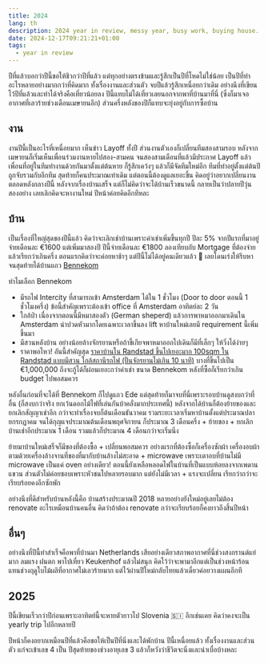 ```yaml
---
title: 2024
lang: th
description: 2024 year in review, messy year, busy work, buying house.
date: 2024-12-17T09:21:21+01:00
tags:
  - year in review
---
```


ปีที่แล้วบอกว่าปีนี้ขอให้ชิวกว่าปีที่แล้ว แต่ทุกอย่างตรงข้ามและรู้สึกเป็นปีที่โหดไม่ใช่น้อย เป็นปีที่ทำอะไรหลายอย่างมากกว่าที่คิดมาก ทั้งเรื่องงานและส่วนตัว จบปีแล้วรู้สึกเหนื่อยกว่าเดิม อย่างนึงที่เขียนไว้ปีที่แล้วและทำได้จริงคือเที่ยวน้อยลง ปีนี้แทบไม่ได้เที่ยวเลยนอกจากพาที่บ้านมาที่นี่ (ซึ่งก็มาเจออากาศที่เลวร้ายช่วงเดือนเมษายนอีก) ส่วนครึ่งหลังของปีก็แทบจะยุ่งอยู่กับการซื้อบ้าน

## งาน
งานปีนี้เป็นอะไรที่เหนื่อยมาก เห็นข่าว Layoff ทั้งปี ส่วนงานตัวเองก็เปลี่ยนทีมสองสามรอบ หลังจากเมษายนก็เริ่มเห็นเพื่อนร่วมงานหายไปสอง-สามคน จนสองสามเดือนที่แล้วมีประกาศ Layoff แล้วเพื่อนที่อยู่ในทีมทำงานด้วยกันมาตั้งแต่ต้นหาย ก็รู้สึกเคว้งๆ แล้วก็มีจัดทีมใหม่อีก ทีมที่ทำอยู่ตั้งแต่ต้นปีถูกจับรวมกับอีกทีม สุดท้ายก็คนประมาณเท่าเดิม แต่ตอนนี้ต้องดูแลเยอะขึ้น คิดอยู่ว่าอยากเปลี่ยนงานตลอดหลังกลางปีนี้ หลังจากเรื่องบ้านเสร็จ แต่ก็ไม่คิดว่าจะได้บ้านเร็วขนาดนี้ กลายเป็นว่าปลายปีวุ่นสองอย่าง เลยเลิกคิดจะหางานใหม่ ปีหน้าค่อยคิดอีกทีหละ

## บ้าน
เป็นเรื่องที่ใหญ่สุดของปีนี้แล้ว คิดว่าจะเลิกเช่าบ้านเพราะค่าเช่าเพิ่มขึ้นทุกปี ปีละ 5% จากปีแรกที่มาอยู่จ่ายเดือนละ €1600 แต่เพิ่มมาสองปี ปีนี้จ่ายเดือนละ €1800 ลองเทียบกับ Mortgage ที่ต้องจ่ายแล้วเรียกว่าเกินครึ่ง ตอนแรกคิดว่าจะค่อยหาช้าๆ แต่ปีนี้ไม่ได้อยู่คนเดียวแล้ว 😬 เลยโดนเร่งให้รีบหาจนสุดท้ายได้บ้านแถว [Bennekom](https://maps.app.goo.gl/7ox7PvCVJ9bCLd4T7)

ทำไมเลือก Bennekom
- มีรถไฟ Intercity ที่สามารถเข้า Amsterdam ได้ใน 1 ชั่วโมง (Door to door ตอนนี้ 1 ชั่วโมงครึ่ง) ข้อนี้สำคัญเพราะต้องเข้า office ที่ Amsterdam อาทิตย์ละ 2 วัน
- ใกล้ป่า เนื่องจากตอนนี้มีหมาสองตัว (German sheperd) แล้วการพาหมาออกมาเดินใน Amsterdam น่าปวดหัวมากโดยเฉพาะเวลาขึ้นลง lift หาบ้านใหม่เลยมี requirement นี้เพิ่มขึ้นมา
- มีสวนหลังบ้าน อย่างน้อยล้างจักรยานหรือถ้าขี้เกียจพาหมาออกไปเดินก็มีที่เล็กๆ ให้วิ่งได้ง่ายๆ
- ราคาพอไหว! อันนี้สำคัญสุด [ราคาบ้านใน Randstad ขึ้นไปเยอะมาก 100sqm ใน Randstad แบบมีสวน ใกล้สถานีรถไฟ (ปั่นจักรยานไม่เกิน 10 นาที)](https://www.funda.nl/zoeken/kaart/koop?selected_area=%5B%22nl%22%5D&zoom=10&centerLat=52.5047&centerLng=4.8555&object_type=%5B%22house%22%5D&availability=%5B%22available%22%5D&construction_period=%5B%22from_2011_to_2020%22%5D&floor_area=%22100-%22) บางที่ขึ้นไปเป็น €1,000,000 ถึงจะกู้ได้ก็ผ่อนเยอะกว่าค่าเช่า ขนาด Bennekom หลังที่ซื้อก็เรียกว่าเกิน budget ไปพอสมควร

หลังอื่นก่อนที่จะได้ที่ Bennekom ก็ไปดูแถว Ede แต่สุดท้ายก็มาจบที่นี่เพราะรอบบ้านดูสงบกว่าที่อื่น (ก็สงบกว่าจริง ยกเว้นดอกไม้ไฟที่เล่นกันบ้าคลั่งมากประเทศนี้) หลังจากได้บ้านก็ต้องย้ายของและยกเลิกสัญญาเช่าอีก กว่าจะทำเรื่องจบก็ต้นเดือนธันวาคม รวมระยะเวลาเริ่มหาบ้านตั้งแต่ประมาณปลายกรกฏาคม จนได้กุญแจประมาณต้นเดือนพฤศจิกายน ก็ประมาณ 3 เดือนครึ่ง + ย้ายของ + ยกเลิกบ้านเช่าอีกประมาณ 1 เดือน รวมแล้วก็ประมาณ 4 เดือนกว่าจะเริ่มนิ่ง

ย้ายมาบ้านใหม่เสร็จก็มีของที่ต้องซื้อ + เปลี่ยนพอสมควร อย่างแรกที่ต้องซื้อก็เครื่องซักผ้า เครื่องอบผ้า ตามด้วยเครื่องล้างจานที่ของที่มากับบ้านล้างไม่สะอาด + microwave เพราะเตาอบที่บ้านไม่มี microwave เป็นแค่ oven อย่างเดียว! ตอนนี้ยังเหลือหลอดไฟในบ้านที่เป็นแบบห้อยลงจากเพดานแขวน ส่วนตัวไม่ค่อยชอบเพราะหัวชนไปหลายรอบมาก แต่ยังไม่มีเวลา + แรงจะเปลี่ยน เรียกว่ากว่าจะเรียบร้อยคงอีกซักพัก

อย่างนึงที่ดีสำหรับบ้านหลังนี้คือ บ้านสร้างประมาณปี 2018 หลายอย่างยังใหม่อยู่เลยไม่ต้อง renovate อะไรเหมือนบ้านคนอื่น คิดว่าถ้าต้อง renovate กว่าจะเรียบร้อยก็คงยาวถึงสิ้นปีหน้า

## อื่นๆ
อย่างนึงที่ปีนี้ทำสำเร็จคือพาที่บ้านมา Netherlands เสียอย่างเดียวสภาพอากาศที่นี่ช่วงสงกรานต์แย่มาก ลมแรง ฝนตก พาไปเที่ยว Keukenhof แล้วไม่สนุก คิดไว้ว่าจะพามาอีกแต่เป็นช่วงหน้าร้อนแทนช่วงฤดูใบไม้ผลิที่อากาศไม่เลวร้ายมาก แต่ไว้ผ่านปีใหม่กลับไทยแล้วเดี๋ยวค่อยวางแผนอีกที

## 2025
ปีนี้เขียนเร็วกว่าปีก่อนเพราะอาทิตย์นี้จะหายตัวยาวไป Slovenia 🇸🇮 อีกเช่นเคย คิดว่าคงจะเป็น yearly trip ไปอีกหลายปี

ปีหน้าก็คงอยากเหมือนปีที่แล้วคือขอให้เป็นปีที่นิ่งและได้พักบ้าน ปีนี้เหนื่อยแล้ว ทั้งเรื่องงานและส่วนตัว แก่จะเข้าเลข 4 เป็น ปีสุดท้ายของช่วงอายุเลข 3 แล้วก็หวังว่าชีวิตจะนิ่งและน่าเบื่อบ้างหละ
